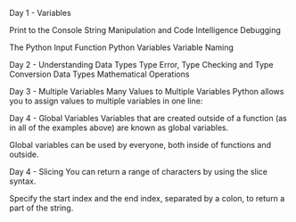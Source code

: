 Day 1 - Variables 

Print to the Console 
String Manipulation and Code Intelligence
Debugging

The Python Input Function
Python Variables
Variable Naming



Day 2 - Understanding Data Types
Type Error, Type Checking and Type Conversion
Data Types
Mathematical Operations


Day 3 - Multiple Variables
Many Values to Multiple Variables
Python allows you to assign values to multiple variables in one line:


Day 4 - Global Variables
Variables that are created outside of a function (as in all of the examples above) are known as global variables.

Global variables can be used by everyone, both inside of functions and outside.


Day 4 - Slicing
You can return a range of characters by using the slice syntax.

Specify the start index and the end index, separated by a colon, to return a part of the string.

